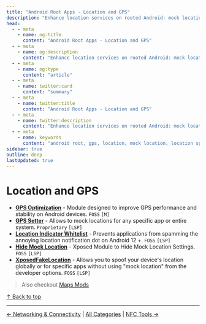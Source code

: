 ```yaml
---
title: "Android Root Apps - Location and GPS"
description: "Enhance location services on rooted Android: mock locations, GPS tuning, and privacy controls for accurate location testing and spoofing where permitted."
head:
  - - meta
    - name: og:title
      content: "Android Root Apps - Location and GPS"
  - - meta
    - name: og:description
      content: "Enhance location services on rooted Android: mock locations, GPS tuning, and privacy controls for accurate location testing and spoofing where permitted."
  - - meta
    - name: og:type
      content: "article"
  - - meta
    - name: twitter:card
      content: "summary"
  - - meta
    - name: twitter:title
      content: "Android Root Apps - Location and GPS"
  - - meta
    - name: twitter:description
      content: "Enhance location services on rooted Android: mock locations, GPS tuning, and privacy controls for accurate location testing and spoofing where permitted."
  - - meta
    - name: keywords
      content: "android root, gps, location, mock location, location spoofing, location tools, rooted apps"
sidebar: true
outline: deep
lastUpdated: true
---
```


# Location and GPS
- **[GPS Optimization](https://github.com/DEMONICCA/GPS-Optimization)** - Module designed to improve GPS performance and stability on Android devices. `FOSS` `[M]`
- **[GPS Setter](https://github.com/Xposed-Modules-Repo/com.android1500.gpssetter)** - Allows to mock locations for any specific app or entire system. `Proprietary` `[LSP]`
- **[Location Indicator Whitelist](https://github.com/gilbsgilbs/LocationIndicatorWhitelist)** - Prevents applications from spamming the annoying location notification dot on Android 12 +. `FOSS` `[LSP]`
- **[Hide Mock Location](https://github.com/auag0/HideMockLocation)** - Xposed Module to Hide Mock Location Settings. `FOSS` `[LSP]`
- **[XposedFakeLocation](https://github.com/noobexon1/XposedFakeLocation)** - Allows you to spoof your device's location globally or for specific apps without using "mock location" from the developer options. `FOSS` `[LSP]`
> Also checkout [Maps Mods](#maps-mods)

[↑ Back to top](#table-of-contents)

---
[← Networking & Connectivity](./networking-and-connectivity.md) | [All Categories](./index.md) | [NFC Tools →](./nfc-tools.md)
